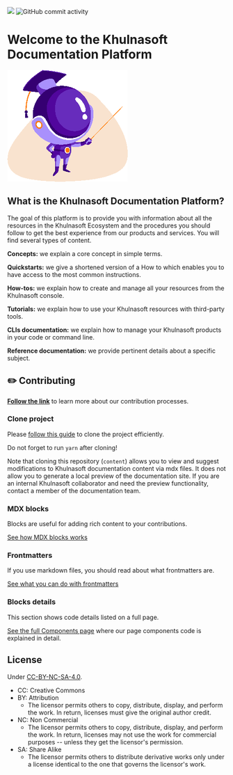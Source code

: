 ![](https://img.shields.io/badge/documentation-Khulnasoft-rebeccapurple)
![GitHub commit activity](https://img.shields.io/github/commit-activity/w/khulnasoft/docs-platform)

# Welcome to the Khulnasoft Documentation Platform

![](./docs/images/prof_mascotte@2x.webp)

## What is the Khulnasoft Documentation Platform?

The goal of this platform is to provide you with information about all the resources in the Khulnasoft Ecosystem and the procedures you should follow to get the best experience from our products and services. You will find several types of content.

**Concepts:** we explain a core concept in simple terms.

**Quickstarts:** we give a shortened version of a How to which enables you to have access to the most common instructions.

**How-tos:** we explain how to create and manage all your resources from the Khulnasoft console.

**Tutorials:** we explain how to use your Khulnasoft resources with third-party tools.

**CLIs documentation:** we explain how to manage your Khulnasoft products in your code or command line.

**Reference documentation:** we provide pertinent details about a specific subject.

## ✏️ **Contributing**

[**Follow the link**](./docs/CONTRIBUTING.md) to learn more about our contribution processes.

### Clone project

Please [follow this guide](./docs/CONTRIBUTING.md#use-repository-locally) to clone the project efficiently.

Do not forget to run `yarn` after cloning!

Note that cloning this repository (`content`) allows you to view and suggest modifications to Khulnasoft documentation content via mdx files. It does not allow you to generate a local preview of the documentation site. If you are an internal Khulnasoft collaborator and need the preview functionality, contact a member of the documentation team.

### MDX blocks

Blocks are useful for adding rich content to your contributions.

[See how MDX blocks works](./docs/CONTRIBUTING.md#mdx-blocks)

### Frontmatters

If you use markdown files, you should read about what frontmatters are.

[See what you can do with frontmatters](./docs/CONTRIBUTING.md#frontmatter)

### Blocks details

This section shows code details listed on a full page.

[See the full Components page](https://khulnasoft.com/en/docs/components/) where our page components code is explained in detail.

## License

Under [CC-BY-NC-SA-4.0](https://fr.wikipedia.org/wiki/Licence_Creative_Commons).

- CC: Creative Commons
- BY: Attribution
  - The licensor permits others to copy, distribute, display, and perform the work. In return, licenses must give the original author credit.
- NC: Non Commercial
  - The licensor permits others to copy, distribute, display, and perform the work. In return, licenses may not use the work for commercial purposes -- unless they get the licensor's permission.
- SA: Share Alike
  - The licensor permits others to distribute derivative works only under a license identical to the one that governs the licensor's work.
